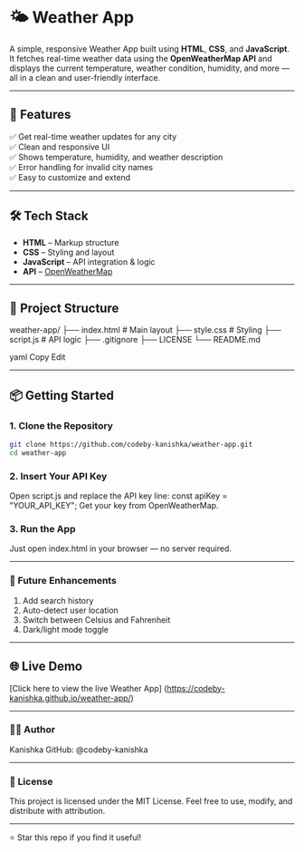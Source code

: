 # 🌤️ Weather App

A simple, responsive Weather App built using **HTML**, **CSS**, and **JavaScript**. It fetches real-time weather data using the **OpenWeatherMap API** and displays the current temperature, weather condition, humidity, and more — all in a clean and user-friendly interface.

---

## 🚀 Features

✅ Get real-time weather updates for any city  
✅ Clean and responsive UI  
✅ Shows temperature, humidity, and weather description  
✅ Error handling for invalid city names  
✅ Easy to customize and extend  

---

## 🛠️ Tech Stack

- **HTML** – Markup structure  
- **CSS** – Styling and layout  
- **JavaScript** – API integration & logic  
- **API** – [OpenWeatherMap](https://openweathermap.org/)

---

## 📁 Project Structure

weather-app/
├── index.html # Main layout
├── style.css # Styling
├── script.js # API logic
├── .gitignore
├── LICENSE
└── README.md

yaml
Copy
Edit

---

## 📦 Getting Started

### 1. Clone the Repository

```bash
git clone https://github.com/codeby-kanishka/weather-app.git
cd weather-app
```
### 2. Insert Your API Key

Open script.js and replace the API key line:
const apiKey = "YOUR_API_KEY";
Get your key from OpenWeatherMap.

### 3. Run the App

Just open index.html in your browser — no server required.

---

### 🔮 Future Enhancements


1. Add search history
2. Auto-detect user location
3. Switch between Celsius and Fahrenheit
4. Dark/light mode toggle

 ---
 ## 🌐 Live Demo

[Click here to view the live Weather App]
(https://codeby-kanishka.github.io/weather-app/)

---

### 👩‍💻 Author
Kanishka
GitHub: @codeby-kanishka

---

### 📄 License
This project is licensed under the MIT License.
Feel free to use, modify, and distribute with attribution.

---

⭐️ Star this repo if you find it useful!
